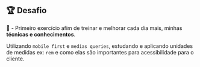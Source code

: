 ## 🏆 Desafio

🧠 - Primeiro exercício afim de treinar e melhorar cada dia mais, minhas **técnicas e conhecimentos**.

Utilizando `mobile first` e `medias queries`, estudando e aplicando unidades de medidas ex: `rem` e como elas são importantes para acessibilidade para o cliente.

